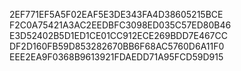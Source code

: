 2EF771EF5A5F02EAF5E3DE343FA4D38605215BCE
F2C0A75421A3AC2EEDBFC3098ED035C57ED80B46
E3D52402B5D1ED1CE01CC912ECE269BDD7E467CC
DF2D160FB59D853282670BB6F68AC5760D6A11F0
EEE2EA9F0368B9613921FDAEDD71A95FCD59D915
